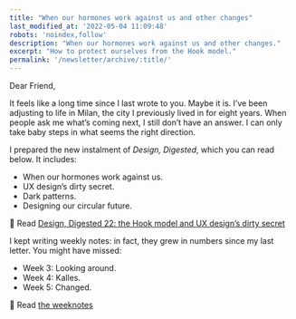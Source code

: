 ```yaml
---
title: "When our hormones work against us and other changes"
last_modified_at: '2022-05-04 11:09:48'
robots: 'noindex,follow'
description: "When our hormones work against us and other changes."
excerpt: "How to protect ourselves from the Hook model."
permalink: '/newsletter/archive/:title/'
---
```

Dear Friend,

It feels like a long time since I last wrote to you. Maybe it is. I’ve been adjusting to life in Milan, the city I previously lived in for eight years. When people ask me what’s coming next, I still don’t have an answer. I can only take baby steps in what seems the right direction.

<p class="detached">I prepared the new instalment of <em>Design, Digested</em>, which you can read below. It includes:</p>

<ul class="smd-ul">
  <li>When our hormones work against us.</li>
  <li>UX design’s dirty secret.</li>
  <li>Dark patterns.</li>
  <li>Designing our circular future.</li>
</ul>

<p class="detached">🔗 Read <a href="https://silviamaggidesign.com/design-digested/design-digested-22/">Design, Digested 22: the Hook model and UX design’s dirty secret</a></p>

<p class="detached">I kept writing weekly notes: in fact, they grew in numbers since my last letter. You might have missed:</p>

<ul class="smd-ul">
  <li>Week 3: Looking around.</li>
  <li>Week 4: Kalles.</li>
  <li>Week 5: Changed.</li>
</ul>

<p class="detached">🔗 Read <a href="https://silviamaggidesign.com/category/weeknotes/">the weeknotes</a></p>